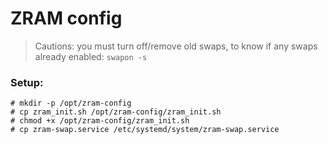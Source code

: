 # ZRAM config

> Cautions: you must turn off/remove old swaps, to know if any swaps already enabled: `swapon -s`

### Setup:

```
# mkdir -p /opt/zram-config
# cp zram_init.sh /opt/zram-config/zram_init.sh
# chmod +x /opt/zram-config/zram_init.sh
# cp zram-swap.service /etc/systemd/system/zram-swap.service
```

